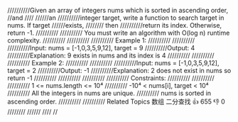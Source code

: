 //////////Given an array of integers nums which is sorted in ascending order, 
//and 
////
//////an 
//////////integer target, write a function to search target in nums. If target 
//////exists,
//////// then 
//////////return its index. Otherwise, return -1. 
//////////
////////// You must write an algorithm with O(log n) runtime complexity. 
//////////
////////// 
////////// Example 1: 
//////////
////////// 
//////////Input: nums = [-1,0,3,5,9,12], target = 9
//////////Output: 4
//////////Explanation: 9 exists in nums and its index is 4
////////// 
//////////
////////// Example 2: 
//////////
////////// 
//////////Input: nums = [-1,0,3,5,9,12], target = 2
//////////Output: -1
//////////Explanation: 2 does not exist in nums so return -1
////////// 
//////////
////////// 
////////// Constraints: 
//////////
////////// 
////////// 1 <= nums.length <= 10⁴ 
////////// -10⁴ < nums[i], target < 10⁴ 
////////// All the integers in nums are unique. 
////////// nums is sorted in ascending order. 
////////// 
////////// Related Topics 数组 二分查找 👍 655 👎 0
////////
//////
////
//
